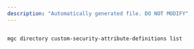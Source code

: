 ```yaml
---
description: "Automatically generated file. DO NOT MODIFY"
---
```


```cli

mgc directory custom-security-attribute-definitions list

```